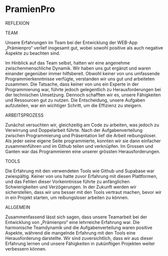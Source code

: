 # PramienPro

REFLEXION

TEAM

Unsere Erfahrungen im Team bei der Entwicklung der WEB-App „Prämienpro“ verlief insgesamt gut, wobei sowohl positive als auch negative Aspekte zu beachten sind.

Im Hinblick auf das Team selbst, hatten wir eine angenehme zwischenmenschliche Dynamik. Wir haben uns gut ergänzt und waren einander gegenüber immer hilfsbereit. Obwohl keiner von uns umfassende Programmierkenntnisse verfügte, verstanden wir uns gut und arbeiteten zusammen. Die Tatsache, dass keiner von uns ein Experte in der Programmierung war, führte jedoch gelegentlich zu Herausforderungen bei der technischen Umsetzung. Dennoch schafften wir es, unsere Fähigkeiten und Ressourcen gut zu nutzen. Die Entscheidung, unsere Aufgaben aufzuteilen, war ein wichtiger Schritt, um die Effizienz zu steigern.

ARBEITSPROZESS

Zunächst versuchten wir, gleichzeitig am Code zu arbeiten, was jedoch zu Verwirrung und Doppelarbeit führte. Nach der Aufgabenverteilung zwischen Programmierung und Präsentation lief die Arbeit reibungsloser. Als jeder seine eigene Seite programmierte, konnten wir sie dann einfacher zusammenführen und im Github teilen und verknüpfen. Im Grossen und Ganten war das Programmieren eine unserer grössten Herausforderungen. 

TOOLS

Die Erfahrung mit den verwendeten Tools wie Github und Supabase war zwiespältig. Keiner von uns hatte zuvor Erfahrung mit diesen Plattformen, und das Fehlen dieser Vorkenntnisse führte zu anfänglichen Schwierigkeiten und Verzögerungen. In der Zukunft werden wir sicherstellen, dass wir uns besser mit den Tools vertraut machen, bevor wir in ein Projekt starten, um reibungsloser arbeiten zu können.

ALLGEMEIN

Zusammenfassend lässt sich sagen, dass unsere Teamarbeit bei der Entwicklung von „Prämienpro“ eine lehrreiche Erfahrung war. Die harmonische Teamdynamik und die Aufgabenverteilung waren positive Aspekte, während die mangelnde Erfahrung mit den Tools eine Herausforderung darstellte. Wir sind zuversichtlich, dass wir aus dieser Erfahrung lernen und unsere Fähigkeiten in zukünftigen Projekten weiter verbessern können.

